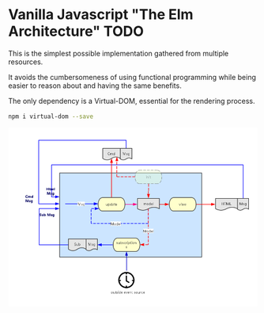 # Vanilla Javascript "The Elm Architecture" TODO

This is the simplest possible implementation gathered from multiple resources.

It avoids the cumbersomeness of using functional programming while being easier to reason about and having the same benefits.

The only dependency is a Virtual-DOM, essential for the rendering process.

```bash
npm i virtual-dom --save
```

![TEA](./elm_arch.png)
